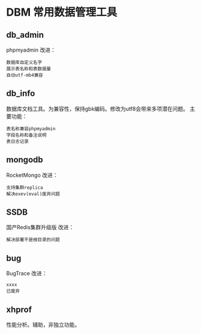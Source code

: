 # DBM 常用数据管理工具

## db_admin
phpmyadmin
改进：

    数据库自定义名字
    展示表名称和表数据量
    自动utf-mb4兼容

## db_info
数据库文档工具。为兼容性，保持gbk编码。修改为utf8会带来多项潜在问题。
主要功能：

    表名称兼容phpmyadmin
    字段名称和备注说明
    表日志记录

## mongodb
RocketMongo
改进：

    支持集群replica
    解决exev(eval)废弃问题

## SSDB
国产Redis集群升级版
改进：

    解决部署不是根目录的问题
  
## bug
BugTrace
改进：

    xxxx
    已废弃

## xhprof
性能分析。辅助，非独立功能。


